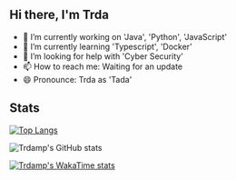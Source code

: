 ## Hi there, I'm Trda

- 🔭 I’m currently working on 'Java', 'Python', 'JavaScript'
- 🌱 I’m currently learning 'Typescript', 'Docker'
- 🤔 I’m looking for help with 'Cyber Security'
- 📫 How to reach me: Waiting for an update
- 😄 Pronounce: Trda as 'Tada'

## Stats
[![Top Langs](https://github-readme-stats.vercel.app/api/top-langs/?username=Trda092&layout=compact&langs_count=10)](https://github.com/anuraghazra/github-readme-stats)

![Trdamp's GitHub stats](https://github-readme-stats.vercel.app/api?username=trda092&show_icons=true&theme=radical)

[![Trdamp's WakaTime stats](https://github-readme-stats.vercel.app/api/wakatime?username=trdamp)](https://github.com/anuraghazra/github-readme-stats)
